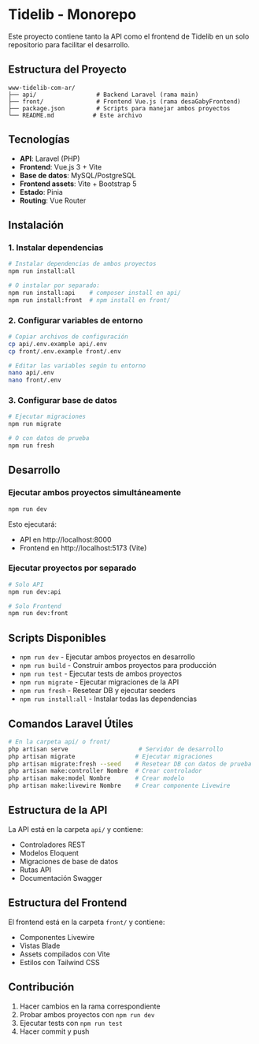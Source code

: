 # Tidelib - Monorepo

Este proyecto contiene tanto la API como el frontend de Tidelib en un solo repositorio para facilitar el desarrollo.

## Estructura del Proyecto

```
www-tidelib-com-ar/
├── api/                 # Backend Laravel (rama main)
├── front/               # Frontend Vue.js (rama desaGabyFrontend)
├── package.json         # Scripts para manejar ambos proyectos
└── README.md           # Este archivo
```

## Tecnologías

- **API**: Laravel (PHP)
- **Frontend**: Vue.js 3 + Vite
- **Base de datos**: MySQL/PostgreSQL
- **Frontend assets**: Vite + Bootstrap 5
- **Estado**: Pinia
- **Routing**: Vue Router

## Instalación

### 1. Instalar dependencias

```bash
# Instalar dependencias de ambos proyectos
npm run install:all

# O instalar por separado:
npm run install:api    # composer install en api/
npm run install:front  # npm install en front/
```

### 2. Configurar variables de entorno

```bash
# Copiar archivos de configuración
cp api/.env.example api/.env
cp front/.env.example front/.env

# Editar las variables según tu entorno
nano api/.env
nano front/.env
```

### 3. Configurar base de datos

```bash
# Ejecutar migraciones
npm run migrate

# O con datos de prueba
npm run fresh
```

## Desarrollo

### Ejecutar ambos proyectos simultáneamente

```bash
npm run dev
```

Esto ejecutará:
- API en http://localhost:8000
- Frontend en http://localhost:5173 (Vite)

### Ejecutar proyectos por separado

```bash
# Solo API
npm run dev:api

# Solo Frontend
npm run dev:front
```

## Scripts Disponibles

- `npm run dev` - Ejecutar ambos proyectos en desarrollo
- `npm run build` - Construir ambos proyectos para producción
- `npm run test` - Ejecutar tests de ambos proyectos
- `npm run migrate` - Ejecutar migraciones de la API
- `npm run fresh` - Resetear DB y ejecutar seeders
- `npm run install:all` - Instalar todas las dependencias

## Comandos Laravel Útiles

```bash
# En la carpeta api/ o front/
php artisan serve                    # Servidor de desarrollo
php artisan migrate                 # Ejecutar migraciones
php artisan migrate:fresh --seed    # Resetear DB con datos de prueba
php artisan make:controller Nombre  # Crear controlador
php artisan make:model Nombre       # Crear modelo
php artisan make:livewire Nombre    # Crear componente Livewire
```

## Estructura de la API

La API está en la carpeta `api/` y contiene:
- Controladores REST
- Modelos Eloquent
- Migraciones de base de datos
- Rutas API
- Documentación Swagger

## Estructura del Frontend

El frontend está en la carpeta `front/` y contiene:
- Componentes Livewire
- Vistas Blade
- Assets compilados con Vite
- Estilos con Tailwind CSS

## Contribución

1. Hacer cambios en la rama correspondiente
2. Probar ambos proyectos con `npm run dev`
3. Ejecutar tests con `npm run test`
4. Hacer commit y push
